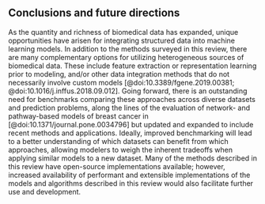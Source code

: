 ## Conclusions and future directions

As the quantity and richness of biomedical data has expanded, unique opportunities have arisen for integrating structured data into machine learning models.
In addition to the methods surveyed in this review, there are many complementary options for utilizing heterogeneous sources of biomedical data.
These include feature extraction or representation learning prior to modeling, and/or other data integration methods that do not necessarily involve custom models [@doi:10.3389/fgene.2019.00381; @doi:10.1016/j.inffus.2018.09.012].
Going forward, there is an outstanding need for benchmarks comparing these approaches across diverse datasets and prediction problems, along the lines of the evaluation of network- and pathway-based models of breast cancer in [@doi:10.1371/journal.pone.0034796] but updated and expanded to include recent methods and applications.
Ideally, improved benchmarking will lead to a better understanding of which datasets can benefit from which approaches, allowing modelers to weigh the inherent tradeoffs when applying similar models to a new dataset.
Many of the methods described in this review have open-source implementations available; however, increased availability of performant and extensible implementations of the models and algorithms described in this review would also facilitate further use and development.
